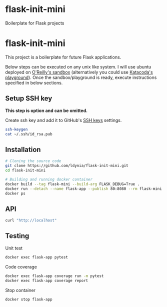 # flask-init-mini
Boilerplate for Flask projects

# flask-init-mini

This project is a boilerplate for future Flask applications.

Below steps can be executed on any unix like system. I will use ubuntu deployed on
[O'Reilly's sandbox](https://learning.oreilly.com/scenarios/ubuntu-sandbox/9781492062837) (alternatively you could use [Katacoda's playground](https://www.katacoda.com/courses/ubuntu/playground2004)). Once the sandbox/playground is ready, execute instructions specified in below sections.

## Setup SSH key

**This step is option and can be omitted.**

Create ssh key and add it to GitHub's [SSH keys](https://github.com/settings/keys) settings.

```bash
ssh-keygen
cat ~/.ssh/id_rsa.pub
```

## Installation

```bash
# Cloning the source code
git clone https://github.com/ldynia/flask-init-mini.git
cd flask-init-mini

# Building and running docker container
docker build --tag flask-mini --build-arg FLASK_DEBUG=True .
docker run --detach --name flask-app --publish 80:8080 --rm flask-mini
docker ps
```
## API

```bash
curl "http://localhost"
```

## Testing

Unit test
```bash
docker exec flask-app pytest
```

Code coverage
```bash
docker exec flask-app coverage run -m pytest
docker exec flask-app coverage report
```

Stop container
```bash
docker stop flask-app
```
